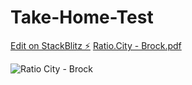 # Take-Home-Test

[Edit on StackBlitz ⚡️](https://stackblitz.com/edit/rc-test-master-7repim)
[Ratio.City - Brock.pdf](https://github.com/caitbrock/Take-Home-Test/files/9948620/Ratio.City.-.Brock.pdf)

![Ratio City - Brock](https://user-images.githubusercontent.com/106548841/200238945-57209d2e-3db7-4a43-8d77-93bd8ac64277.png)
